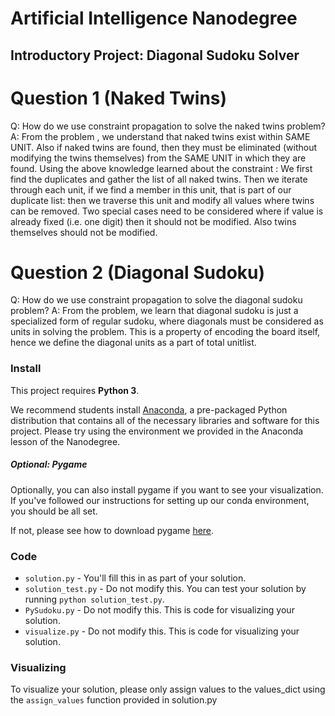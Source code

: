 # Artificial Intelligence Nanodegree
## Introductory Project: Diagonal Sudoku Solver

# Question 1 (Naked Twins)
Q: How do we use constraint propagation to solve the naked twins problem?
A:	From the problem , we understand that naked twins exist within SAME UNIT.
	Also if naked twins are found, then they must be eliminated (without modifying the twins themselves) from the SAME UNIT in which they are found.
	Using the above knowledge learned about the constraint :
	We first find the duplicates and gather the list of all naked twins.
	Then we iterate through each unit, if we find a member in this unit, that is part of our duplicate list: then we traverse this unit and modify all values where twins can be removed. Two special cases need to be considered where if value is already fixed (i.e. one digit) then it should not be modified. Also twins themselves should not be modified.


# Question 2 (Diagonal Sudoku)
Q: How do we use constraint propagation to solve the diagonal sudoku problem?
A:
	From the problem, we learn that diagonal sudoku is just a specialized form of regular sudoku, where diagonals must be considered as units in solving the problem. This is a property of encoding the board itself, hence we define the diagonal units as a part of total unitlist.


### Install

This project requires **Python 3**.

We recommend students install [Anaconda](https://www.continuum.io/downloads), a pre-packaged Python distribution that contains all of the necessary libraries and software for this project.
Please try using the environment we provided in the Anaconda lesson of the Nanodegree.

##### Optional: Pygame

Optionally, you can also install pygame if you want to see your visualization. If you've followed our instructions for setting up our conda environment, you should be all set.

If not, please see how to download pygame [here](http://www.pygame.org/download.shtml).

### Code

* `solution.py` - You'll fill this in as part of your solution.
* `solution_test.py` - Do not modify this. You can test your solution by running `python solution_test.py`.
* `PySudoku.py` - Do not modify this. This is code for visualizing your solution.
* `visualize.py` - Do not modify this. This is code for visualizing your solution.

### Visualizing

To visualize your solution, please only assign values to the values_dict using the ```assign_values``` function provided in solution.py

